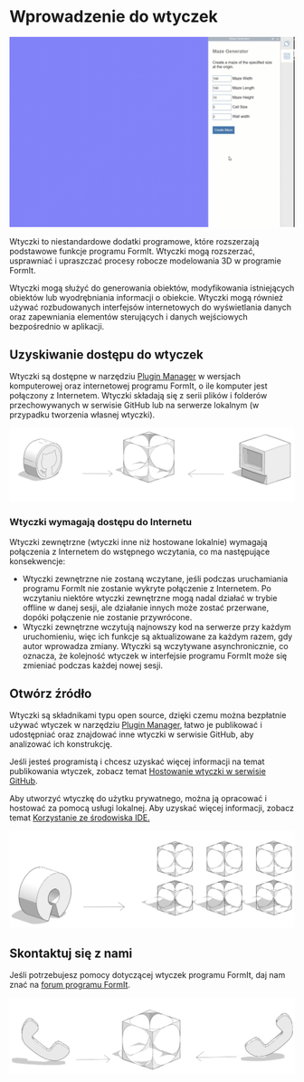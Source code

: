 # Wprowadzenie do wtyczek

![](../.gitbook/assets/gg4.gif)

Wtyczki to niestandardowe dodatki programowe, które rozszerzają podstawowe funkcje programu FormIt. Wtyczki mogą rozszerzać, usprawniać i upraszczać procesy robocze modelowania 3D w programie FormIt.&#x20;

Wtyczki mogą służyć do generowania obiektów, modyfikowania istniejących obiektów lub wyodrębniania informacji o obiekcie. Wtyczki mogą również używać rozbudowanych interfejsów internetowych do wyświetlania danych oraz zapewniania elementów sterujących i danych wejściowych bezpośrednio w aplikacji.&#x20;

## Uzyskiwanie dostępu do wtyczek

Wtyczki są dostępne w narzędziu [Plugin Manager](how-to-use-plug-ins.md#plugin-manager) w wersjach komputerowej oraz internetowej programu FormIt, o ile komputer jest połączony z Internetem. Wtyczki składają się z serii plików i folderów przechowywanych w serwisie GitHub lub na serwerze lokalnym (w przypadku tworzenia własnej wtyczki).&#x20;

![](../.gitbook/assets/c17.PNG)

### Wtyczki wymagają dostępu do Internetu

Wtyczki zewnętrzne (wtyczki inne niż hostowane lokalnie) wymagają połączenia z Internetem do wstępnego wczytania, co ma następujące konsekwencje:

* Wtyczki zewnętrzne nie zostaną wczytane, jeśli podczas uruchamiania programu FormIt nie zostanie wykryte połączenie z Internetem. Po wczytaniu niektóre wtyczki zewnętrzne mogą nadal działać w trybie offline w danej sesji, ale działanie innych może zostać przerwane, dopóki połączenie nie zostanie przywrócone.&#x20;
* Wtyczki zewnętrzne wczytują najnowszy kod na serwerze przy każdym uruchomieniu, więc ich funkcje są aktualizowane za każdym razem, gdy autor wprowadza zmiany. Wtyczki są wczytywane asynchronicznie, co oznacza, że kolejność wtyczek w interfejsie programu FormIt może się zmieniać podczas każdej nowej sesji.

## Otwórz źródło

Wtyczki są składnikami typu open source, dzięki czemu można bezpłatnie używać wtyczek w narzędziu [Plugin Manager](how-to-use-plug-ins.md#plugin-manager), łatwo je publikować i udostępniać oraz znajdować inne wtyczki w serwisie GitHub, aby analizować ich konstrukcję.&#x20;

Jeśli jesteś programistą i chcesz uzyskać więcej informacji na temat publikowania wtyczek, zobacz temat [Hostowanie wtyczki w serwisie GitHub](how-to-develop-plugins/advanced-development/hosting-a-plugin-on-github.md).&#x20;

Aby utworzyć wtyczkę do użytku prywatnego, można ją opracować i hostować za pomocą usługi lokalnej. Aby uzyskać więcej informacji, zobacz temat [Korzystanie ze środowiska IDE. ](how-to-develop-plugins/advanced-development/using-an-ide.md)

![](../.gitbook/assets/c18.PNG)



## Skontaktuj się z nami

Jeśli potrzebujesz pomocy dotyczącej wtyczek programu FormIt, daj nam znać na [forum programu FormIt](https://forums.autodesk.com/t5/formit-forum/bd-p/142?profile.language=en).

![](../.gitbook/assets/c19.PNG)

&#x20;

&#x20;
